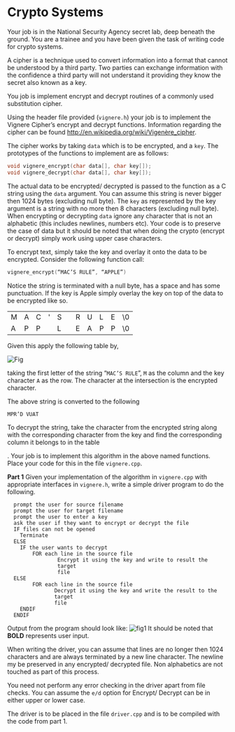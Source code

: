 Crypto Systems
===========

Your job is in the National Security Agency secret lab, deep beneath the ground. You are a
trainee and you have been given the task of writing code for crypto systems.


A cipher is a technique used to convert information into a format that cannot be understood by a third party. Two parties can exchange information with the confidence a third party will not understand it providing they know the secret also known as a key.


You job is implement encrypt and decrypt routines of a commonly used substitution cipher.


Using the header file provided (`vignere.h`) your job is to implement the Vignere Cipher’s
encrypt and decrypt functions. Information regarding the cipher can be found
http://en.wikipedia.org/wiki/Vigenère_cipher.


The cipher works by taking `data` which is to be encrypted, and a `key`. The prototypes of the
functions to implement are as follows:
```C++
void vignere_encrypt(char data[], char key[]);
void vignere_decrypt(char data[], char key[]);
```


The actual data to be encrypted/ decrypted is passed to the function as a C string using the `data` argument. You can assume this string is never bigger then 1024 bytes (excluding null byte). The `key` as represented by the key argument is a string with no more then 8 characters (excluding null byte). When encrypting or decrypting `data` ignore any character that is not an alphabetic (this includes newlines, numbers etc). Your code is to preserve the case of data but it should be noted that when doing the crypto (encrypt or decrypt) simply work using upper case characters. 

To encrypt text, simply take the key and overlay it onto the data to be encrypted. Consider the following function call:
```C++
vignere_encrypt(“MAC’S RULE”, “APPLE”)
```

Notice the string is terminated with a null byte, has a space and has some punctuation. If the key is Apple simply overlay the key on top of the data to be encrypted like so.
<table>
  <tr>
    <td>M</td><td>A</td><td>C</td><td>'</td><td>S</td><td> </td><td>R</td><td>U</td><td>L</td><td>E</td><td>\0</td>
  </tr>
  <tr>
    <td>A</td><td>P</td><td>P</td><td> </td><td>L</td><td> </td><td>E</td><td>A</td><td>P</td><td>P</td><td>\0</td>
  </tr>
</table>

Given this apply the following table by,


![Fig](http://i11.tietuku.com/d3a19060839e3a87.png)

taking the first letter of the string “`MAC’S RULE`”, `M` as the column and the key character `A` as
the row. The character at the intersection is the encrypted character.


The above string is converted to the following


`MPR’D VUAT`


To decrypt the string, take the character from the encrypted string along with the corresponding
character from the key and find the corresponding column it belongs to in the table

.
Your job is to implement this algorithm in the above named functions. Place your code for this
in the file `vignere.cpp`.


**Part 1**
Given your implementation of the algorithm in `vignere.cpp` with appropriate interfaces in
`vignere.h`, write a simple driver program to do the following.


      prompt the user for source filename
      prompt the user for target filename
      prompt the user to enter a key
      ask the user if they want to encrypt or decrypt the file
      IF files can not be opened
        Terminate
      ELSE
        IF the user wants to decrypt
            FOR each line in the source file
                    Encrypt it using the key and write to result the
                    target
                    file
      ELSE
            FOR each line in the source file
                   Decrypt it using the key and write the result to the
                   target
                   file
        ENDIF
      ENDIF
      
      
Output from the program should look like:
![fig1](http://i11.tietuku.com/8fc9156a75b26317.png)
It should be noted that **BOLD** represents user input.


When writing the driver, you can assume that lines are no longer then 1024 characters and are
always terminated by a new line character. The newline my be preserved in any encrypted/
decrypted file. Non alphabetics are not touched as part of this process.


You need not perform any error checking in the driver apart from file checks. You can assume
the `e/d` option for Encrypt/ Decrypt can be in either upper or lower case.


The driver is to be placed in the file `driver.cpp` and is to be compiled with the code from
part 1.
